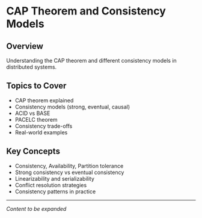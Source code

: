 # CAP Theorem and Consistency Models

## Overview
Understanding the CAP theorem and different consistency models in distributed systems.

## Topics to Cover
- CAP theorem explained
- Consistency models (strong, eventual, causal)
- ACID vs BASE
- PACELC theorem
- Consistency trade-offs
- Real-world examples

## Key Concepts
- Consistency, Availability, Partition tolerance
- Strong consistency vs eventual consistency
- Linearizability and serializability
- Conflict resolution strategies
- Consistency patterns in practice

---
*Content to be expanded* 